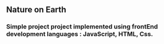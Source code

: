 ## Nature on Earth

### Simple project project implemented using frontEnd development languages : JavaScript, HTML, Css.


